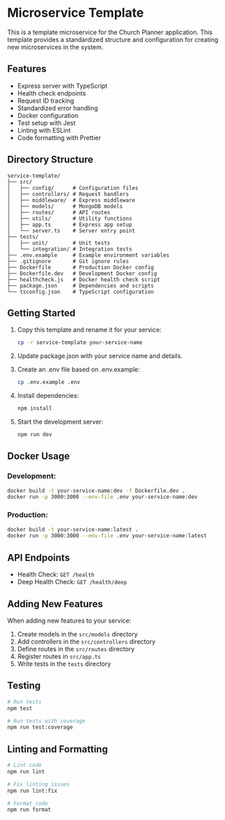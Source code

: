 # Microservice Template

This is a template microservice for the Church Planner application. This template provides a standardized structure and configuration for creating new microservices in the system.

## Features

- Express server with TypeScript
- Health check endpoints
- Request ID tracking
- Standardized error handling
- Docker configuration
- Test setup with Jest
- Linting with ESLint
- Code formatting with Prettier

## Directory Structure

```
service-template/
├── src/
│   ├── config/      # Configuration files
│   ├── controllers/ # Request handlers
│   ├── middleware/  # Express middleware
│   ├── models/      # MongoDB models
│   ├── routes/      # API routes
│   ├── utils/       # Utility functions
│   ├── app.ts       # Express app setup
│   └── server.ts    # Server entry point
├── tests/
│   ├── unit/        # Unit tests
│   └── integration/ # Integration tests
├── .env.example     # Example environment variables
├── .gitignore       # Git ignore rules
├── Dockerfile       # Production Docker config
├── Dockerfile.dev   # Development Docker config
├── healthcheck.js   # Docker health check script
├── package.json     # Dependencies and scripts
└── tsconfig.json    # TypeScript configuration
```

## Getting Started

1. Copy this template and rename it for your service:
   ```bash
   cp -r service-template your-service-name
   ```

2. Update package.json with your service name and details.

3. Create an .env file based on .env.example:
   ```bash
   cp .env.example .env
   ```
   
4. Install dependencies:
   ```bash
   npm install
   ```

5. Start the development server:
   ```bash
   npm run dev
   ```

## Docker Usage

### Development:
```bash
docker build -t your-service-name:dev -f Dockerfile.dev .
docker run -p 3000:3000 --env-file .env your-service-name:dev
```

### Production:
```bash
docker build -t your-service-name:latest .
docker run -p 3000:3000 --env-file .env your-service-name:latest
```

## API Endpoints

- Health Check: `GET /health`
- Deep Health Check: `GET /health/deep`

## Adding New Features

When adding new features to your service:

1. Create models in the `src/models` directory
2. Add controllers in the `src/controllers` directory
3. Define routes in the `src/routes` directory
4. Register routes in `src/app.ts`
5. Write tests in the `tests` directory

## Testing

```bash
# Run tests
npm test

# Run tests with coverage
npm run test:coverage
```

## Linting and Formatting

```bash
# Lint code
npm run lint

# Fix linting issues
npm run lint:fix

# Format code
npm run format
``` 